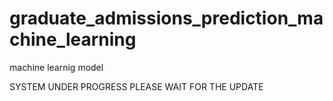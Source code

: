 # graduate_admissions_prediction_machine_learning

machine learnig model

SYSTEM UNDER PROGRESS PLEASE WAIT FOR THE UPDATE


